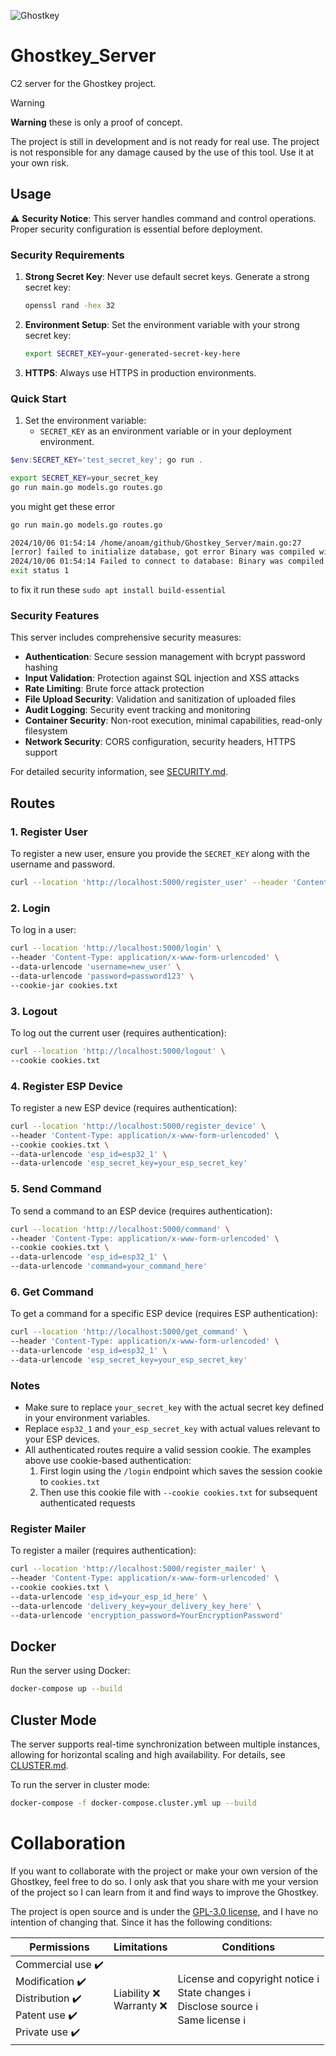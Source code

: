 ![Ghostkey](https://github.com/raf181/Ghostkey/blob/main/wiki/source/Untitled.webp)

# Ghostkey_Server

C2 server for the Ghostkey project.

> [!warning] 
> **Warning** these is only a proof of concept.
>
> The project is still in development and is not ready for real use. The project is not responsible for any damage caused by the use of this tool. Use it at your own risk.

## Usage

⚠️ **Security Notice**: This server handles command and control operations. Proper security configuration is essential before deployment.

### Security Requirements

1. **Strong Secret Key**: Never use default secret keys. Generate a strong secret key:
   ```bash
   openssl rand -hex 32
   ```

2. **Environment Setup**: Set the environment variable with your strong secret key:
   ```bash
   export SECRET_KEY=your-generated-secret-key-here
   ```

3. **HTTPS**: Always use HTTPS in production environments.

### Quick Start

1. Set the environment variable:
    - `SECRET_KEY` as an environment variable or in your deployment environment.

```ps1
$env:SECRET_KEY='test_secret_key'; go run .
```

```sh
export SECRET_KEY=your_secret_key
go run main.go models.go routes.go
```

you might get these error

```sh
go run main.go models.go routes.go

2024/10/06 01:54:14 /home/anoam/github/Ghostkey_Server/main.go:27
[error] failed to initialize database, got error Binary was compiled with 'CGO_ENABLED=0', go-sqlite3 requires cgo to work. This is a stub
2024/10/06 01:54:14 Failed to connect to database: Binary was compiled with 'CGO_ENABLED=0', go-sqlite3 requires cgo to work. This is a stub
exit status 1
```

to fix it run these `sudo apt install build-essential`

### Security Features

This server includes comprehensive security measures:

- **Authentication**: Secure session management with bcrypt password hashing
- **Input Validation**: Protection against SQL injection and XSS attacks
- **Rate Limiting**: Brute force attack protection
- **File Upload Security**: Validation and sanitization of uploaded files
- **Audit Logging**: Security event tracking and monitoring
- **Container Security**: Non-root execution, minimal capabilities, read-only filesystem
- **Network Security**: CORS configuration, security headers, HTTPS support

For detailed security information, see [SECURITY.md](SECURITY.md).

## Routes

### 1. Register User

To register a new user, ensure you provide the `SECRET_KEY` along with the username and password.

```sh
curl --location 'http://localhost:5000/register_user' --header 'Content-Type: application/x-www-form-urlencoded' --data-urlencode 'username=new_user' --data-urlencode 'password=password123' --data-urlencode 'secret_key=your_secret_key'
```

### 2. Login

To log in a user:

```sh
curl --location 'http://localhost:5000/login' \
--header 'Content-Type: application/x-www-form-urlencoded' \
--data-urlencode 'username=new_user' \
--data-urlencode 'password=password123' \
--cookie-jar cookies.txt
```

### 3. Logout

To log out the current user (requires authentication):

```sh
curl --location 'http://localhost:5000/logout' \
--cookie cookies.txt
```

### 4. Register ESP Device

To register a new ESP device (requires authentication):

```sh
curl --location 'http://localhost:5000/register_device' \
--header 'Content-Type: application/x-www-form-urlencoded' \
--cookie cookies.txt \
--data-urlencode 'esp_id=esp32_1' \
--data-urlencode 'esp_secret_key=your_esp_secret_key'
```

### 5. Send Command

To send a command to an ESP device (requires authentication):

```sh
curl --location 'http://localhost:5000/command' \
--header 'Content-Type: application/x-www-form-urlencoded' \
--cookie cookies.txt \
--data-urlencode 'esp_id=esp32_1' \
--data-urlencode 'command=your_command_here'
```

### 6. Get Command

To get a command for a specific ESP device (requires ESP authentication):

```sh
curl --location 'http://localhost:5000/get_command' \
--header 'Content-Type: application/x-www-form-urlencoded' \
--data-urlencode 'esp_id=esp32_1' \
--data-urlencode 'esp_secret_key=your_esp_secret_key'
```

### Notes

- Make sure to replace `your_secret_key` with the actual secret key defined in your environment variables.
- Replace `esp32_1` and `your_esp_secret_key` with actual values relevant to your ESP devices.
- All authenticated routes require a valid session cookie. The examples above use cookie-based authentication:
  1. First login using the `/login` endpoint which saves the session cookie to `cookies.txt`
  2. Then use this cookie file with `--cookie cookies.txt` for subsequent authenticated requests

### Register Mailer

To register a mailer (requires authentication):

```sh
curl --location 'http://localhost:5000/register_mailer' \
--header 'Content-Type: application/x-www-form-urlencoded' \
--cookie cookies.txt \
--data-urlencode 'esp_id=your_esp_id_here' \
--data-urlencode 'delivery_key=your_delivery_key_here' \
--data-urlencode 'encryption_password=YourEncryptionPassword'
```

## Docker

Run the server using Docker:

```sh
docker-compose up --build
```

## Cluster Mode

The server supports real-time synchronization between multiple instances, allowing for horizontal scaling and high availability. For details, see [CLUSTER.md](CLUSTER.md).

To run the server in cluster mode:

```sh
docker-compose -f docker-compose.cluster.yml up --build
```

# Collaboration
If you want to collaborate with the project or make your own version of the Ghostkey, feel free to do so. I only ask that you share with me your version of the project so I can learn from it and find ways to improve the Ghostkey.

The project is open source and is under the [GPL-3.0 license](https://github.com/raf181/Ghostkey/blob/main/LICENSE), and I have no intention of changing that. Since it has the following conditions:

| Permissions                                                                                | Limitations               | Conditions                                                                                   |
| ------------------------------------------------------------------------------------------ | ------------------------- | -------------------------------------------------------------------------------------------- |
| Commercial use ✔️<br>Modification ✔️<br>Distribution ✔️<br>Patent use ✔️<br>Private use ✔️ | Liability ❌<br>Warranty ❌ | License and copyright notice ℹ️<br>State changes ℹ️<br>Disclose source ℹ️<br>Same license ℹ️ |
